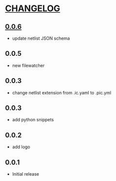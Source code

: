 # [CHANGELOG](http://keepachangelog.com/)

## [0.0.6](https://github.com/gdsfactory/vscode-gdsfactory/pull/3)

- update netlist JSON schema

## 0.0.5

- new filewatcher

## 0.0.3

- change netlist extension from .ic.yaml to .pic.yml

## 0.0.3

- add python snippets

## 0.0.2

- add logo

## 0.0.1

- Initial release
